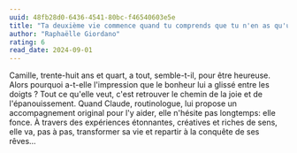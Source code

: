 ```yaml
---
uuid: 48fb28d0-6436-4541-80bc-f46540603e5e
title: "Ta deuxième vie commence quand tu comprends que tu n'en as qu'une"
author: "Raphaëlle Giordano"
rating: 6
read_date: 2024-09-01
---
```


Camille, trente-huit ans et quart, a tout, semble-t-il, pour être heureuse. Alors pourquoi a-t-elle l'impression que le bonheur lui a glissé entre les doigts ? Tout ce qu'elle veut, c'est retrouver le chemin de la joie et de l'épanouissement. Quand Claude, routinologue, lui propose un accompagnement original pour l'y aider, elle n'hésite pas longtemps: elle fonce.
À travers des expériences étonnantes, créatives et riches de sens, elle va, pas à pas, transformer sa vie et repartir à la conquête de ses rêves…